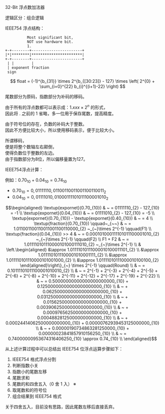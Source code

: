 32-Bit 浮点数加法器

逻辑区分：组合逻辑

IEEE754 浮点结构：

              Most significant bit,     
              NOT use hardware bit.     
              1.                         
    +-+--------+-----------------------+ 
    |*|********|***********************| 
    +-+--------+-----------------------+ 
     | |        |                        
     | exponent fraction                 
     sign                                

$$
float = (-1)^{b_{31}} \times 2^{b_{[30:23]} - 127} \times \left( 2^{0} + \sum_{i=0}^{22} b_{i}^{(i+1)-22} \right)
$$

尾数部分为原码，指数部分为补码的移码。

由于所有的浮点数都可以表示成：$`1.xxx \times 2^{n}`$ 的形式， \
因此将 $`.`$ 之前的 $`1`$ 省略，多一位用于保存尾数，提高精度。

由于符号位的存在，负数的补码大于整数。 \
因此不方便比较大小，所以使用移码表示，便于比较大小。

所谓移码， \
便是将整个数轴左右颠倒， \
使得负数位于整数的左边。 \
由于指数部分为8位，所以偏移量置为127。

IEEE754浮点计算：

例如：$`0.70_{10} + 0.04_{10} = 0.74_{10}`$
- $`0.70_{10} = 0,01111110,01100110011001100110011_{2}`$
- $`0.04_{10} = 0,01111010,01000111101011100001010_{2}`$ 

```math
\begin{aligned}
                                    \textup{expornet}(0.70_{10}) & ~ = 01111110_{2} - 127_{10} = -1 \\
                                    \textup{expornet}(0.04_{10}) & ~ = 01111010_{2} - 127_{10} = -5 \\
     \textup{expornet}(0.70_{10}) - \textup{expornet}(0.40_{10}) & ~ = 4 \\
                       \textup{fraction}(0.70_{10}) \qquad~_{~~} & ~ = 1.011001100110011001100110000_{2} ~_{~}\times 2^{-1} \qquad(F1) \\
                       \textup{fraction}(0.04_{10}) >> 4         & ~ = 0.000101000111101011100001010_{2} ~_{~}\times 2^{-1} \qquad(F2) \\
                                                         F1 + F2 & ~ = 1.011110101110000101000111010_{2} ~_{~}\times 2^{-1} \\
                                                                 & \left.\begin{aligned}
                                                                        &\approx 1.01111010111000010100011101_{2} \\
                                                                        &\approx 1.0111101011100001010001111_{2}  \\
                                                                        &\approx 1.011110101110000101001000_{2}   \\
                                                                        &\approx 1.01111010111000010100100_{2}    
                                                                    \end{aligned}\right\}_{~} \times 2^{-1} \qquad(Round) \\
                                                                 & ~ = 0.10111101011100001010010_{2} \\
                                                                 & ~ = 2^{-1} + 2^{-3} + 2^{-4} + 2^{-5} + 2^{-6} + 2^{-8} + 2^{-10} + 2^{-11} + 2^{-12} + 2^{-17} + 2^{-19} + 2^{-22} \\
                                                                 & ~ = 0.50000000000000000000000_{10} + 0.12500000000000000000000_{10} \\
                                                                 & ~ + 0.06250000000000000000000_{10} + 0.03125000000000000000000_{10} \\
                                                                 & ~ + 0.01562500000000000000000_{10} + 0.00390625000000000000000_{10} \\
                                                                 & ~ + 0.00097656250000000000000_{10} + 0.00048828125000000000000_{10} \\
                                                                 & ~ + 0.00024414062500000000000_{10} + 0.00000762939453125000000_{10} \\
                                                                 & ~ + 0.00000190734863281250000_{10} + 0.00000023841857910156250_{10} \\
                                                                 & ~ = 0.74000000953674316406250_{10} \approx 0.74_{10} \\
\end{aligned}
```

从上述计算过程中可以总结出 IEEE754 位浮点运算步骤如下：
1. IEEE754 格式浮点分割
2. 判断指数小关
3. 指数小的尾数左移
4. 尾数求和
5. 尾数的和四舍五入（$`0`$ 舍 $`1`$ 入） ※
6. 取尾数和的符号位
7. 组合结果到 IEEE754 格式

关于四舍五入，目前没有思路，因此尾数左移后直接丢弃。
